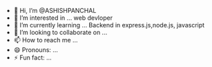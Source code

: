 - 👋 Hi, I’m @ASHISHPANCHAL
- 👀 I’m interested in ... web devloper
- 🌱 I’m currently learning ... Backend in express.js,node.js, javascript
- 💞️ I’m looking to collaborate on ...
- 📫 How to reach me ...
- 😄 Pronouns: ...
- ⚡ Fun fact: ...

<!---
NARUTOUZUMAKI00/NARUTOUZUMAKI00 is a ✨ special ✨ repository because its `README.md` (this file) appears on your GitHub profile.
You can click the Preview link to take a look at your changes.
--->
